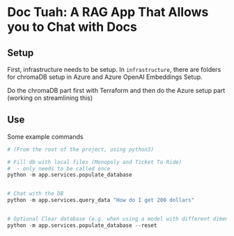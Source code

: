# Doc Tuah: A RAG App That Allows you to Chat with Docs

## Setup

First, infrastructure needs to be setup. In `infrastructure`, there are folders for chromaDB setup in Azure and Azure OpenAI Embeddings Setup.

<!-- TODO(stjoseph): Streamline the Terraform deployment to have one file set up everything  -->

Do the chromaDB part first with Terraform and then do the Azure setup part (working on streamlining this)

## Use

Some example commands

```python
# (From the root of the project, using python3)

# Fill db with local files (Monopoly and Ticket To Ride)
#  - only needs to be called once
python -m app.services.populate_database


# Chat with the DB
python -m app.services.query_data "How do I get 200 dollars"


# Optional Clear database (e.g. when using a model with different dimensionality)
python -m app.services.populate_database --reset
```
